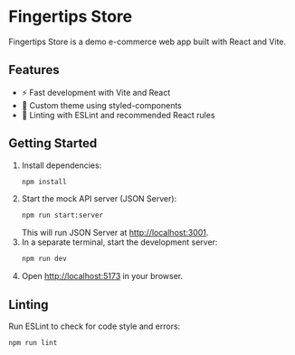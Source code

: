 # Fingertips Store

Fingertips Store is a demo e-commerce web app built with React and Vite.

## Features

- ⚡️ Fast development with Vite and React
- 🎨 Custom theme using styled-components
- 🧹 Linting with ESLint and recommended React rules

## Getting Started

1. Install dependencies:
   ```sh
   npm install
   ```
2. Start the mock API server (JSON Server):
   ```sh
   npm run start:server
   ```
   This will run JSON Server at [http://localhost:3001](http://localhost:3001).
3. In a separate terminal, start the development server:
   ```sh
   npm run dev
   ```
4. Open [http://localhost:5173](http://localhost:5173) in your browser.

## Linting

Run ESLint to check for code style and errors:

```sh
npm run lint
```
